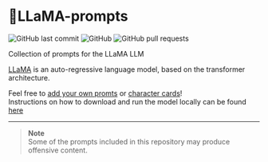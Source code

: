 # 🦙LLaMA-prompts
![GitHub last commit](https://img.shields.io/github/last-commit/devbrones/llama-prompts)
![GitHub](https://img.shields.io/github/license/devbrones/llama-prompts)
![GitHub pull requests](https://img.shields.io/github/issues-pr/devbrones/llama-prompts)

Collection of prompts for the LLaMA LLM

[LLaMA](https://github.com/facebookresearch/llama/blob/main/MODEL_CARD.md) is an auto-regressive language model, based on the transformer architecture.

Feel free to [add your own promts](CONTRIBUTING.md) or [character cards](character-cards/README.md)!\
Instructions on how to download and run the model locally can be found [here](https://www.reddit.com/r/LocalLLaMA/comments/11o6o3f/how_to_install_llama_8bit_and_4bit/)

---
> **Note**\
> Some of the prompts included in this repository may produce offensive content.

